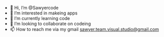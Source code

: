 - 👋 Hi, I’m @Sawyercode
- 👀 I’m interested in makeing apps
- 🌱 I’m currently learning code
- 💞️ I’m looking to collaborate on codeing
- 📫 How to reach me via my gmail sawyer.team.visual.studio@gmail.com 

